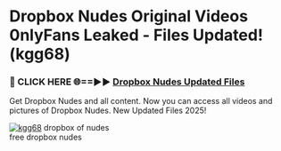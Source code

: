 # Dropbox Nudes Original Videos 0nlyFans Leaked - Files Updated! (kgg68)

<h3>🔴 CLICK HERE 🌐==►► <a href="https://tinyurl.com/4mcuefdz" rel="nofollow">Dropbox Nudes Updated Files</a></h3>

Get Dropbox Nudes and all content. Now you can access all videos and pictures of Dropbox Nudes. New Updated Files 2025!

[![kgg68](https://i.imgur.com/StAQSOY.gif)](https://tinyurl.com/4mcuefdz)
dropbox of nudes<br>
free dropbox nudes